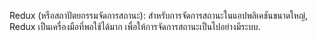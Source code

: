 Redux (หรือสถาปัตยกรรมจัดการสถานะ): สำหรับการจัดการสถานะในแอปพลิเคชันขนาดใหญ่, Redux เป็นเครื่องมือที่พอใช้ได้มาก เพื่อให้การจัดการสถานะเป็นไปอย่างมีระบบ.